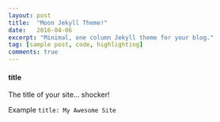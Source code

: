 ```yaml
---
layout: post
title:  "Moon Jekyll Theme!"
date:   2016-04-06
excerpt: "Minimal, one column Jekyll theme for your blog."
tag: [sample post, code, highlighting]
comments: true
---
```

   
      

#### title

The title of your site... shocker!

Example `title: My Awesome Site`



